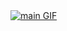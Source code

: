 
<a href="https://github.com/TashmatovErjan/TashmatovErjan/blob/main/gif.gif">
  <img src="https://github.com/TashmatovErjan/TashmatovErjan/blob/main/materials%20/%20mainBanner" alt="main GIF" style="width:auto; height:auto"/>
</a>
